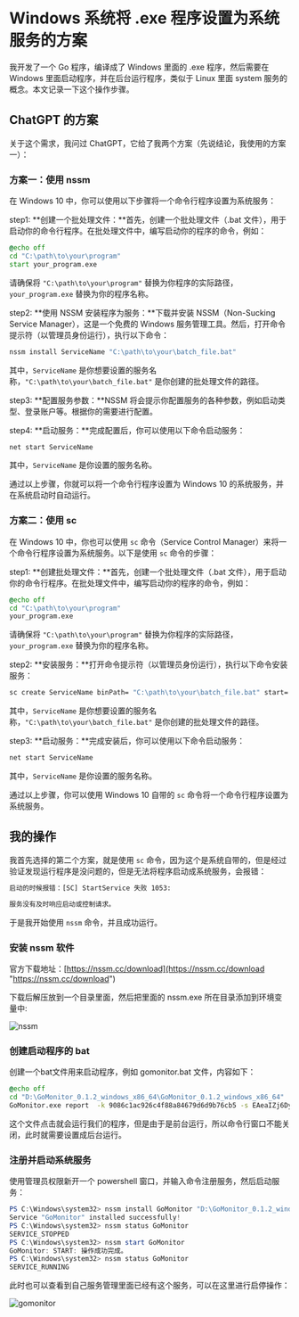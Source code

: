 # Windows 系统将 .exe 程序设置为系统服务的方案

我开发了一个 Go 程序，编译成了 Windows 里面的 .exe 程序，然后需要在 Windows 里面启动程序，并在后台运行程序，类似于 Linux 里面 system 服务的概念。本文记录一下这个操作步骤。

## ChatGPT 的方案

关于这个需求，我问过 ChatGPT，它给了我两个方案（先说结论，我使用的方案一）：

### 方案一：使用 nssm

在 Windows 10 中，你可以使用以下步骤将一个命令行程序设置为系统服务：

step1: **创建一个批处理文件：**首先，创建一个批处理文件（.bat 文件），用于启动你的命令行程序。在批处理文件中，编写启动你的程序的命令，例如：

```bat
@echo off
cd "C:\path\to\your\program"
start your_program.exe
```

请确保将 `"C:\path\to\your\program"` 替换为你程序的实际路径，`your_program.exe` 替换为你的程序名称。

step2: **使用 NSSM 安装程序为服务：**下载并安装 NSSM（Non-Sucking Service Manager），这是一个免费的 Windows 服务管理工具。然后，打开命令提示符（以管理员身份运行），执行以下命令：

```bat
nssm install ServiceName "C:\path\to\your\batch_file.bat"
```

其中，`ServiceName` 是你想要设置的服务名称，`"C:\path\to\your\batch_file.bat"` 是你创建的批处理文件的路径。

step3: **配置服务参数：**NSSM 将会提示你配置服务的各种参数，例如启动类型、登录账户等。根据你的需要进行配置。

step4: **启动服务：**完成配置后，你可以使用以下命令启动服务：

```bat
net start ServiceName
```

其中，`ServiceName` 是你设置的服务名称。

通过以上步骤，你就可以将一个命令行程序设置为 Windows 10 的系统服务，并在系统启动时自动运行。

### 方案二：使用 sc

在 Windows 10 中，你也可以使用 `sc` 命令（Service Control Manager）来将一个命令行程序设置为系统服务。以下是使用 `sc` 命令的步骤：

step1: **创建批处理文件：**首先，创建一个批处理文件（.bat 文件），用于启动你的命令行程序。在批处理文件中，编写启动你的程序的命令，例如：

```bat
@echo off
cd "C:\path\to\your\program"
your_program.exe
```

请确保将 `"C:\path\to\your\program"` 替换为你程序的实际路径，`your_program.exe` 替换为你的程序名称。

step2: **安装服务：**打开命令提示符（以管理员身份运行），执行以下命令安装服务：

```bat
sc create ServiceName binPath= "C:\path\to\your\batch_file.bat" start= auto
```

其中，`ServiceName` 是你想要设置的服务名称，`"C:\path\to\your\batch_file.bat"` 是你创建的批处理文件的路径。

step3: **启动服务：**完成安装后，你可以使用以下命令启动服务：

```bat
net start ServiceName
```

其中，`ServiceName` 是你设置的服务名称。

通过以上步骤，你可以使用 Windows 10 自带的 `sc` 命令将一个命令行程序设置为系统服务。

## 我的操作

我首先选择的第二个方案，就是使用 `sc` 命令，因为这个是系统自带的，但是经过验证发现运行程序是没问题的，但是无法将程序启动成系统服务，会报错：

```bat
启动的时候报错：[SC] StartService 失败 1053:

服务没有及时响应启动或控制请求。
```

于是我开始使用 `nssm` 命令，并且成功运行。

### 安装 nssm 软件

官方下载地址：[https://nssm.cc/download](https://nssm.cc/download "https://nssm.cc/download")

下载后解压放到一个目录里面，然后把里面的 nssm.exe 所在目录添加到环境变量中:

![nssm](https://tendcode.com/cdn/2024/04/202404031632143.png)

### 创建启动程序的 bat

创建一个bat文件用来启动程序，例如 gomonitor.bat 文件，内容如下：

```bat
@echo off
cd "D:\GoMonitor_0.1.2_windows_x86_64\GoMonitor_0.1.2_windows_x86_64"
GoMonitor.exe report  -k 9086c1ac926c4f88a84679d6d9b76cb5 -s EAeaIZj6DyYdkxqe3rHDzlyJcfFEPidlUDddto5A0Q2tonH5VClCB7mA0ahHXbzqGkXAwtNjPooou3BLTunlsJS+wPMKHDyZs4rpkgOiMgjVA08jo59QkJTSTjmC6vrM -i 5

```

这个文件点击就会运行我们的程序，但是由于是前台运行，所以命令行窗口不能关闭，此时就需要设置成后台运行。

### 注册并启动系统服务

使用管理员权限新开一个 powershell 窗口，并输入命令注册服务，然后启动服务：


```powershell
PS C:\Windows\system32> nssm install GoMonitor "D:\GoMonitor_0.1.2_windows_x86_64\gomonitor.bat"
Service "GoMonitor" installed successfully!
PS C:\Windows\system32> nssm status GoMonitor
SERVICE_STOPPED
PS C:\Windows\system32> nssm start GoMonitor
GoMonitor: START: 操作成功完成。
PS C:\Windows\system32> nssm status GoMonitor
SERVICE_RUNNING
```

此时也可以查看到自己服务管理里面已经有这个服务，可以在这里进行启停操作：

![gomonitor](https://tendcode.com/cdn/2024/04/202404031632142.png)